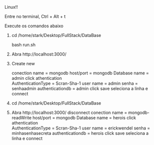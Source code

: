 Linux!!

Entre no terminal, Ctrl + Alt + t

Execute os comandos abaixo 

1. cd /home/stark/Desktop/FullStack/DataBase
   
   bash run.sh

2. Abra http://localhost:3000/

4. Create new
   
   conection name = mongodb
   host/port = mongodb
   Database name = admin
   click athentication   
       AuthenticationType = Scran-Sha-1
       user name =  admin
       senha = senhaadmin
       authenticationdb  = admin
       click save
       seleciona a linha e connect

5. cd /home/stark/Desktop/FullStack/DataBase

6. Abra http://localhost:3000/
   disconnect
   conection name = mongodb-readWrite
   host/port = mongodb
   Database name = herois
   click athentication   
       AuthenticationType = Scran-Sha-1
       user name =  erickwendel
       senha = minhasenhasecreta
       authenticationdb  = herois
       click save
       seleciona a linha e connect




